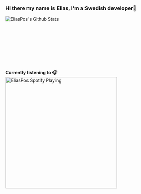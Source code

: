 ### Hi there my name is Elias, I'm a Swedish developer👋

<!--
**EliasPos/EliasPos** is a ✨ _special_ ✨ repository because its `README.md` (this file) appears on your GitHub profile.

Here are some ideas to get you started:

- 🔭 I’m currently working on ...
- 🌱 I’m currently learning ...
- 👯 I’m looking to collaborate on ...
- 🤔 I’m looking for help with ...
- 💬 Ask me about ...
- 📫 How to reach me: ...
- 😄 Pronouns: ...
- ⚡ Fun fact: ...
-->


  <img align ="left" alt="EliasPos's Github Stats" src="https://github-readme-stats.vercel.app/api?username=EliasPos&count_private=true&show_icons=true&theme=radical"/> <br />

  <br />
  <br /><br /><br /><br /><br /><br /><br /><strong>Currently listening to 🎧</strong> <img src="https://novatorem-sepia.vercel.app/api/spotify" alt="EliasPos Spotify Playing" width="350"/>
  
  

